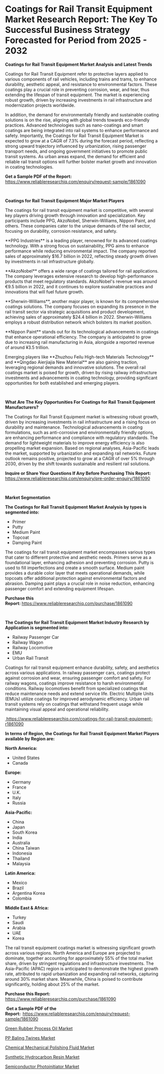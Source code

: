 <p><h1>Coatings for Rail Transit Equipment Market Research Report: The Key To Successful Business Strategy Forecasted for Period from 2025 - 2032</h1></p><p><strong>Coatings for Rail Transit Equipment Market Analysis and Latest Trends</strong></p>
<p><p>Coatings for Rail Transit Equipment refer to protective layers applied to various components of rail vehicles, including trains and trams, to enhance durability, aesthetic appeal, and resistance to environmental factors. These coatings play a crucial role in preventing corrosion, wear, and tear, thus extending the lifespan of transit equipment. The market is experiencing robust growth, driven by increasing investments in rail infrastructure and modernization projects worldwide.</p><p>In addition, the demand for environmentally friendly and sustainable coating solutions is on the rise, aligning with global trends towards eco-friendly practices. Advanced technologies such as nano-coatings and smart coatings are being integrated into rail systems to enhance performance and safety. Importantly, the Coatings for Rail Transit Equipment Market is expected to grow at a CAGR of 7.3% during the forecast period, reflecting a strong upward trajectory influenced by urbanization, rising passenger transport needs, and ongoing government initiatives to promote public transit systems. As urban areas expand, the demand for efficient and reliable rail transit options will further bolster market growth and innovation in coating technologies.</p></p>
<p><strong>Get a Sample PDF of the Report:&nbsp;</strong> <a href="https://www.reliableresearchiq.com/enquiry/request-sample/1861090?utm_campaign=1876&utm_medium=2&utm_source=Github&utm_content=ia&utm_term=03042025&utm_id=coatings-for-rail-transit-equipment">https://www.reliableresearchiq.com/enquiry/request-sample/1861090</a></p>
<p>&nbsp;</p>
<p><strong>Coatings for Rail Transit Equipment Major Market Players</strong></p>
<p><p>The coatings for rail transit equipment market is competitive, with several key players driving growth through innovation and specialization. Key participants include PPG, AkzoNobel, Sherwin-Williams, Nippon Paint, and others. These companies cater to the unique demands of the rail sector, focusing on durability, corrosion resistance, and safety.</p><p>**PPG Industries** is a leading player, renowned for its advanced coatings technology. With a strong focus on sustainability, PPG aims to enhance performance while reducing environmental impact. The company reported sales of approximately $16.7 billion in 2022, reflecting steady growth driven by investments in rail infrastructure globally.</p><p>**AkzoNobel** offers a wide range of coatings tailored for rail applications. The company leverages extensive research to develop high-performance products that meet regulatory standards. AkzoNobel's revenue was around €9.5 billion in 2022, and it continues to explore sustainable practices and innovations that will fuel future growth.</p><p>**Sherwin-Williams**, another major player, is known for its comprehensive coatings solutions. The company focuses on expanding its presence in the rail transit sector via strategic acquisitions and product development, achieving sales of approximately $24.4 billion in 2022. Sherwin-Williams employs a robust distribution network which bolsters its market position.</p><p>**Nippon Paint** stands out for its technological advancements in coatings that enhance operational efficiency. The company is anticipated to grow due to increasing rail manufacturing in Asia, alongside a reported revenue of around ¥3.5 trillion.</p><p>Emerging players like **Zhuzhou Feilu High-tech Materials Technology** and **Qingdao Aierjiajia New Material** are also gaining traction, leveraging regional demands and innovative solutions. The overall rail coatings market is poised for growth, driven by rising railway infrastructure investments and advancements in coating technology, providing significant opportunities for both established and emerging players.</p></p>
<p>&nbsp;</p>
<p><strong>What Are The Key Opportunities For Coatings for Rail Transit Equipment Manufacturers?</strong></p>
<p><p>The Coatings for Rail Transit Equipment market is witnessing robust growth, driven by increasing investments in rail infrastructure and a rising focus on durability and maintenance. Technological advancements in coating formulations, such as anti-corrosive and environmentally friendly options, are enhancing performance and compliance with regulatory standards. The demand for lightweight materials to improve energy efficiency is also propelling market expansion. Based on regional analyses, Asia-Pacific leads the market, supported by urbanization and expanding rail networks. Future outlook remains positive, projected to grow at a CAGR of over 5% through 2030, driven by the shift towards sustainable and resilient rail solutions.</p></p>
<p><strong>Inquire or Share Your Questions If Any Before Purchasing This Report:</strong> <a href="https://www.reliableresearchiq.com/enquiry/pre-order-enquiry/1861090?utm_campaign=1876&utm_medium=2&utm_source=Github&utm_content=ia&utm_term=03042025&utm_id=coatings-for-rail-transit-equipment">https://www.reliableresearchiq.com/enquiry/pre-order-enquiry/1861090</a></p>
<p>&nbsp;</p>
<p><strong>Market Segmentation</strong></p>
<p><strong>The Coatings for Rail Transit Equipment Market Analysis by types is segmented into:</strong></p>
<p><ul><li>Primer</li><li>Putty</li><li>Medium Paint</li><li>Topcoat</li><li>Damping Paint</li></ul></p>
<p><p>The coatings for rail transit equipment market encompasses various types that cater to different protective and aesthetic needs. Primers serve as a foundational layer, enhancing adhesion and preventing corrosion. Putty is used to fill imperfections and create a smooth surface. Medium paint provides a durable color layer that meets operational demands, while topcoats offer additional protection against environmental factors and abrasion. Damping paint plays a crucial role in noise reduction, enhancing passenger comfort and extending equipment lifespan.</p></p>
<p><strong>Purchase this Report:&nbsp;</strong><a href="https://www.reliableresearchiq.com/purchase/1861090?utm_campaign=1876&utm_medium=2&utm_source=Github&utm_content=ia&utm_term=03042025&utm_id=coatings-for-rail-transit-equipment">https://www.reliableresearchiq.com/purchase/1861090</a></p>
<p>&nbsp;</p>
<p><strong>The Coatings for Rail Transit Equipment Market Industry Research by Application is segmented into:</strong></p>
<p><ul><li>Railway Passenger Car</li><li>Railway Wagon</li><li>Railway Locomotive</li><li>EMU</li><li>Urban Rail Transit</li></ul></p>
<p><p>Coatings for rail transit equipment enhance durability, safety, and aesthetics across various applications. In railway passenger cars, coatings protect against corrosion and wear, ensuring passenger comfort and safety. For railway wagons, coatings improve resistance to harsh environmental conditions. Railway locomotives benefit from specialized coatings that reduce maintenance needs and extend service life. Electric Multiple Units (EMUs) utilize coatings for improved aerodynamic efficiency. Urban rail transit systems rely on coatings that withstand frequent usage while maintaining visual appeal and operational reliability.</p></p>
<p><a href="https://www.reliableresearchiq.com/coatings-for-rail-transit-equipment-r1861090?utm_campaign=1876&utm_medium=2&utm_source=Github&utm_content=ia&utm_term=03042025&utm_id=coatings-for-rail-transit-equipment">&nbsp;https://www.reliableresearchiq.com/coatings-for-rail-transit-equipment-r1861090</a></p>
<p><strong>In terms of Region, the Coatings for Rail Transit Equipment Market Players available by Region are:</strong></p>
<p>
    <p> <strong> North America: </strong>
        <ul>
            <li>United States</li>
            <li>Canada</li>
        </ul>
        </p> 
    <p> <strong> Europe: </strong>
        <ul>
            <li>Germany</li>
            <li>France</li>
            <li>U.K.</li>
            <li>Italy</li>
            <li>Russia</li>
        </ul>
        </p> 
    <p> <strong> Asia-Pacific: </strong>
        <ul>
            <li>China</li>
            <li>Japan</li>
            <li>South Korea</li>
            <li>India</li>
            <li>Australia</li>
            <li>China Taiwan</li>
            <li>Indonesia</li>
            <li>Thailand</li>
            <li>Malaysia</li>
        </ul>
        </p> 
    <p> <strong> Latin America: </strong>
        <ul>
            <li>Mexico</li>
            <li>Brazil</li>
            <li>Argentina Korea</li>
            <li>Colombia</li>
        </ul>
        </p> 
    <p> <strong> Middle East & Africa: </strong>
        <ul>
            <li>Turkey</li>
            <li>Saudi</li>
            <li>Arabia</li>
            <li>UAE</li>
            <li>Korea</li>
        </ul>
    </p>
    </p>
<p><p>The rail transit equipment coatings market is witnessing significant growth across various regions. North America and Europe are projected to dominate, together accounting for approximately 55% of the total market share, driven by stringent regulations and infrastructure investments. The Asia-Pacific (APAC) region is anticipated to demonstrate the highest growth rate, attributed to rapid urbanization and expanding rail networks, capturing around 30% market share. Meanwhile, China is poised to contribute significantly, holding about 25% of the market.</p></p>
<p><strong>Purchase this Report: </strong><a href="https://www.reliableresearchiq.com/purchase/1861090?utm_campaign=1876&utm_medium=2&utm_source=Github&utm_content=ia&utm_term=03042025&utm_id=coatings-for-rail-transit-equipment">https://www.reliableresearchiq.com/purchase/1861090</a></p>
<p>&nbsp;<strong>Get a Sample PDF of the Report:&nbsp;&nbsp;</strong><a href="https://www.reliableresearchiq.com/enquiry/request-sample/1861090?utm_campaign=1876&utm_medium=2&utm_source=Github&utm_content=ia&utm_term=03042025&utm_id=coatings-for-rail-transit-equipment">https://www.reliableresearchiq.com/enquiry/request-sample/1861090</a></p>
<p><strong></strong></p>
<p><p><a href="https://github.com/drissahrouk/Market-Research-Report-List-1/blob/main/green-rubber-process-oil-market.md?utm_campaign=1876&utm_medium=2&utm_source=Github&utm_content=ia&utm_term=03042025&utm_id=coatings-for-rail-transit-equipment">Green Rubber Process Oil Market</a></p><p><a href="https://github.com/haklagjbj/Market-Research-Report-List-1/blob/main/pp-baling-twines-market.md?utm_campaign=1876&utm_medium=2&utm_source=Github&utm_content=ia&utm_term=03042025&utm_id=coatings-for-rail-transit-equipment">PP Baling Twines Market</a></p><p><a href="https://github.com/habyoneub/Market-Research-Report-List-1/blob/main/chemical-mechanical-polishing-fluid-market.md?utm_campaign=1876&utm_medium=2&utm_source=Github&utm_content=ia&utm_term=03042025&utm_id=coatings-for-rail-transit-equipment">Chemical Mechanical Polishing Fluid Market</a></p><p><a href="https://github.com/kemauteve/Market-Research-Report-List-1/blob/main/synthetic-hydrocarbon-resin-market.md?utm_campaign=1876&utm_medium=2&utm_source=Github&utm_content=ia&utm_term=03042025&utm_id=coatings-for-rail-transit-equipment">Synthetic Hydrocarbon Resin Market</a></p><p><a href="https://github.com/nxauwedaroui2/Market-Research-Report-List-1/blob/main/semiconductor-photoinitiator-market.md?utm_campaign=1876&utm_medium=2&utm_source=Github&utm_content=ia&utm_term=03042025&utm_id=coatings-for-rail-transit-equipment">Semiconductor Photoinitiator Market</a></p></p>